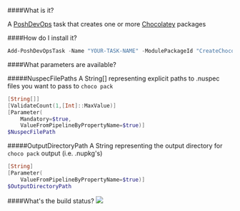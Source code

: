 ####What is it?

A [PoshDevOps](https://github.com/PoshDevOps/PoshDevOps) task that creates one or more [Chocolatey](https://chocolatey.org/) packages

####How do I install it?

```PowerShell
Add-PoshDevOpsTask -Name "YOUR-TASK-NAME" -ModulePackageId "CreateChocolateyPackage"
```

####What parameters are available?

#####NuspecFilePaths
A String[] representing explicit paths to .nuspec files you want to pass to `choco pack`
```PowerShell
[String[]]
[ValidateCount(1,[Int]::MaxValue)]
[Parameter(
    Mandatory=$true,
    ValueFromPipelineByPropertyName=$true)]
$NuspecFilePath
```
#####OutputDirectoryPath
A String representing the output directory for `choco pack` output (i.e. .nupkg's)
```PowerShell
[String]
[Parameter(
    ValueFromPipelineByPropertyName=$true)]
$OutputDirectoryPath
```

####What's the build status?
![](https://ci.appveyor.com/api/projects/status/w5g8u9ia977n5r8k?svg=true)
